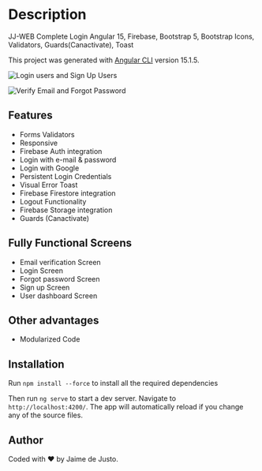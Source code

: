 # Description

JJ-WEB Complete Login Angular 15, Firebase, Bootstrap 5, Bootstrap Icons, Validators, Guards(Canactivate), Toast

This project was generated with [Angular CLI](https://github.com/angular/angular-cli) version 15.1.5.

![Login users and Sign Up Users](https://firebasestorage.googleapis.com/v0/b/jjweb-02.appspot.com/o/uploads%2Flogin-register-github.png?alt=media&token=b5f7ba6d-60b7-40d5-88df-00d0073636e9)

![Verify Email and Forgot Password](https://firebasestorage.googleapis.com/v0/b/jjweb-02.appspot.com/o/uploads%2Femail-password-github.png?alt=media&token=b8449521-ee94-4d92-99db-32dd9d10a460)

## Features

* Forms Validators
* Responsive
* Firebase Auth integration
* Login with e-mail & password
* Login with Google
* Persistent Login Credentials
* Visual Error Toast
* Firebase Firestore integration
* Logout Functionality
* Firebase Storage integration
* Guards (Canactivate)

## Fully Functional Screens

* Email verification Screen
* Login Screen
* Forgot password Screen
* Sign up Screen
* User dashboard Screen

## Other advantages

* Modularized Code

## Installation

Run `npm install --force` to install all the required dependencies

Then run `ng serve` to start a dev server.
Navigate to `http://localhost:4200/`. The app will automatically reload if you change any of the source files.

## Author

Coded with ❤️ by Jaime de Justo.
